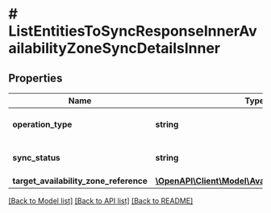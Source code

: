 # # ListEntitiesToSyncResponseInnerAvailabilityZoneSyncDetailsInner

## Properties

Name | Type | Description | Notes
------------ | ------------- | ------------- | -------------
**operation_type** | **string** | Type of the sync operation | [optional]
**sync_status** | **string** | Sync state of the entity. | [optional]
**target_availability_zone_reference** | [**\OpenAPI\Client\Model\AvailabilityZoneReference**](AvailabilityZoneReference.md) |  | [optional]

[[Back to Model list]](../../README.md#models) [[Back to API list]](../../README.md#endpoints) [[Back to README]](../../README.md)
